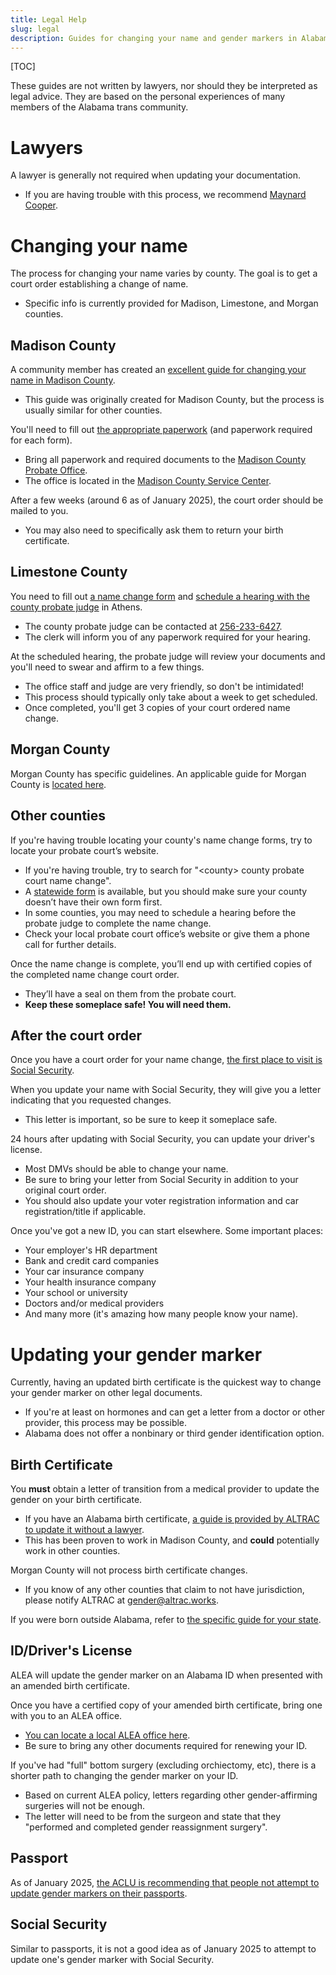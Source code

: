 ```yaml
---
title: Legal Help
slug: legal
description: Guides for changing your name and gender markers in Alabama.
---
```


[TOC]

These guides are not written by lawyers, nor should they be interpreted as legal advice.
They are based on the personal experiences of many members of the Alabama trans community.

# Lawyers

A lawyer is generally not required when updating your documentation.

- If you are having trouble with this process, we recommend [Maynard Cooper][maynard-cooper].

# Changing your name

The process for changing your name varies by county. The goal is to get a court order establishing a change of name.

- Specific info is currently provided for Madison, Limestone, and Morgan counties.

## Madison County

A community member has created an [excellent guide for changing your name in Madison County][tris-guide].

- This guide was originally created for Madison County, but the process is usually similar for other counties.

You'll need to fill out [the appropriate paperwork][form-madison-name] (and paperwork required for each form).

- Bring all paperwork and required documents to the [Madison County Probate Office][madison-servicecenter].
- The office is located in the [Madison County Service Center][madison-servicecenter].

After a few weeks (around 6 as of January 2025), the court order should
be mailed to you.

- You may also need to specifically ask them to return your birth certificate.

## Limestone County

You need to fill out [a name change form][form-limestone-name] and [schedule a hearing with the county probate judge][phone-athensprobate] in Athens.

- The county probate judge can be contacted at [256-233-6427][phone-athensprobate].
- The clerk will inform you of any paperwork required for your hearing.

At the scheduled hearing, the probate judge will review your documents and you'll need to swear and affirm to a few things.

- The office staff and judge are very friendly, so don't be intimidated!
- This process should typically only take about a week to get scheduled.
- Once completed, you'll get 3 copies of your court ordered name change.

## Morgan County

Morgan County has specific guidelines. An applicable guide for Morgan County is [located here][morgan-resources].

## Other counties

If you're having trouble locating your county's name change forms, try to locate your probate court’s website.

- If you're having trouble, try to search for "&lt;county&gt; county probate court name change".
- A [statewide form][form-al-name] is available, but you should make sure your county doesn’t have their own form first.
- In some counties, you may need to schedule a hearing before the probate judge to complete the name change.
- Check your local probate court office’s website or give them a phone call for further details.

Once the name change is complete, you’ll end up with certified copies of the completed name change court order.

- They’ll have a seal on them from the probate court.
- **Keep these someplace safe! You will need them.**

## After the court order

Once you have a court order for your name change,
[the first place to visit is Social Security][form-ssa-name].

When you update your name with Social Security, they will give you a
letter indicating that you requested changes.

- This letter is important, so be sure to keep it someplace safe.

24 hours after updating with Social Security, you can update your driver's
license.

- Most DMVs should be able to change your name.
- Be sure to bring your letter from Social Security in addition to your original court order.
- You should also update your voter registration
  information and car registration/title if applicable.

Once you've got a new ID, you can start elsewhere. Some important places:

- Your employer's HR department
- Bank and credit card companies
- Your car insurance company
- Your health insurance company
- Your school or university
- Doctors and/or medical providers
- And many more (it's amazing how many people know your name).

# Updating your gender marker

Currently, having an updated birth certificate is the quickest way to change your gender marker on other legal documents.

- If you're at least on hormones and can get a letter from a doctor or other provider, this process may be possible.
- Alabama does not offer a nonbinary or third gender identification option.

## Birth Certificate

You **must** obtain a letter of transition from a medical provider to update the gender on your birth certificate.

- If you have an Alabama birth certificate, [a guide is provided by ALTRAC to update it without a lawyer][altrac-genderguide].
- This has been proven to work in Madison County, and **could** potentially work in other counties.

Morgan County will not process birth certificate changes.

- If you know of any other counties that claim to not have jurisdiction, please notify ALTRAC at [gender@altrac.works][email-altracgender].

If you were born outside Alabama, refer to [the specific guide for your
state][transequality].

## ID/Driver's License

ALEA will update the gender marker on an Alabama ID when presented with an
amended birth certificate.

Once you have a certified copy of your amended birth certificate,
bring one with you to an ALEA office.

- [You can locate a local ALEA office here][alea-locator].
- Be sure to bring any other documents required for renewing your ID.

If you've had "full" bottom surgery (excluding orchiectomy, etc), there is a
shorter path to changing the gender marker on your ID.

- Based on current ALEA policy, letters regarding other gender-affirming surgeries will not be enough.
- The letter will need to be from the surgeon and state that they "performed and completed gender reassignment surgery".

## Passport

As of January 2025, [the ACLU is recommending that people not attempt to update gender markers on their passports][passport-warning].

## Social Security

Similar to passports, it is not a good idea as of January 2025 to attempt to update one's gender marker with Social Security.

[maynard-cooper]: https://www.maynardcooper.com/professionals/cynthia-g-lamar-hart/ "Maynard Cooper, attorney"
[tris-guide]: https://tris.fyi/legal_name.html "Tris's notes on legally updating her name"
[form-madison-name]: https://www.madisoncountyal.gov/departments/probate-judge/areas-of-service/name-changes "Madison County name change form"
[madison-servicecenter]: https://g.co/kgs/h4vAXQL "Directions to the Madison County Service Center"
[form-limestone-name]: https://eforms.com/images/2017/09/Alabama-Name-Change-Petition-Form-PS-12.pdf "Limestone County name change form"
[phone-athensprobate]: tel:256-233-6427 "Athens Probate phone number"
[morgan-resources]: /pages/morgan-county.html "Morgan County resources"
[form-al-name]: https://eforms.alacourt.gov/media/jtzbncuw/request-to-change-name.pdf "Alabama Name Change court form"
[form-ssa-card]: https://www.ssa.gov/forms/ss-5.pdf "Social Security card application form"
[form-ssa-name]: https://www.ssa.gov/personal-record/change-name "SSA name change guidelines"
[altrac-genderguide]: https://altrac.works/genderguide/genderguide.html "ALTRAC's very handy gender guide"
[email-altracgender]: mailto:gender@altrac.works "ALTRAC's gender specific email"
[transequality]: https://transequality.org/documents "TransEquality document guides"
[alea-locator]: https://algeohub.maps.arcgis.com/apps/webappviewer/index.html?id=1b33c56f33dc4e62818b701ca84e1b92 "ALEA location locator"
[email-aidsoutreach]: mailto:sydney@birminghamaidsoutreach.org "Birmingham AIDS Outreach email"
[passport-warning]: https://bsky.app/profile/aclu.org/post/3lgixjvnwm223 "Warning from the ACLU about updating one's passport"
